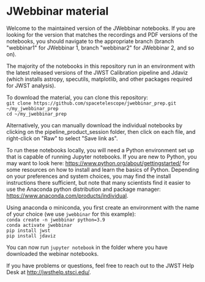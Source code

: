 # JWebbinar material

Welcome to the maintained version of the JWebbinar notebooks.
If you are looking for the version that matches the recordings and PDF versions of the notebooks, you should navigate to the appropriate branch (branch "webbinar1" for JWebbinar 1, branch "webbinar2" for JWebbinar 2, and so on).

The majority of the notebooks in this repository run in an environment with the latest released versions of the JWST Calibration pipeline and Jdaviz (which installs astropy, specutils, matplotlib, and other packages required for JWST analysis).

To download the material, you can clone this repository:  
`git clone https://github.com/spacetelescope/jwebbinar_prep.git ~/my_jwebbinar_prep`  
`cd ~/my_jwebbinar_prep`  

Alternatively, you can manually download the individual notebooks by clicking on the pipeline_product_session folder, then click on each file, and right-click on "Raw" to select "Save link as".

To run these notebooks locally, you will need a Python environment set up that is capable of running Jupyter notebooks. If you are new to Python, you may want to look here: https://www.python.org/about/gettingstarted/ for some resources on how to install and learn the basics of Python. Depending on your preferences and system choices, you may find the install instructions there sufficient, but note that many scientists find it easier to use the Anaconda python distribution and package manager: https://www.anaconda.com/products/individual.

Using anaconda o miniconda, you first create an environment with the name of your choice (we use `jwebbinar` for this example):  
`conda create -n jwebbinar python=3.9`  
`conda activate jwebbinar`  
`pip install jwst`  
`pip install jdaviz`  

You can now run `jupyter notebook` in the folder where you have downloaded the webinar notebooks.

If you have problems or questions, feel free to reach out to the JWST Help Desk at http://jwsthelp.stsci.edu/.
